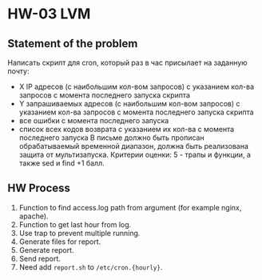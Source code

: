 # HW-03 LVM

## Statement of the problem

Написать скрипт для cron, который раз в час присылает на заданную почту:
- X IP адресов (с наибольшим кол-вом запросов) с указанием кол-ва запросов c момента последнего запуска скрипта
- Y запрашиваемых адресов (с наибольшим кол-вом запросов) с указанием кол-ва запросов c момента последнего запуска скрипта
- все ошибки c момента последнего запуска
- список всех кодов возврата с указанием их кол-ва с момента последнего запуска
В письме должно быть прописан обрабатываемый временной диапазон, должна быть реализована защита от мультизапуска.
Критерии оценки: 5 - трапы и функции, а также sed и find +1 балл.

## HW Process

1. Function to find access.log path from argument (for example nginx, apache).
2. Function to get last hour from log.
3. Use trap to prevent multiple running.
4. Generate files for report.
5. Generate report.
6. Send report.
7. Need add `report.sh` to `/etc/cron.{hourly}`.
